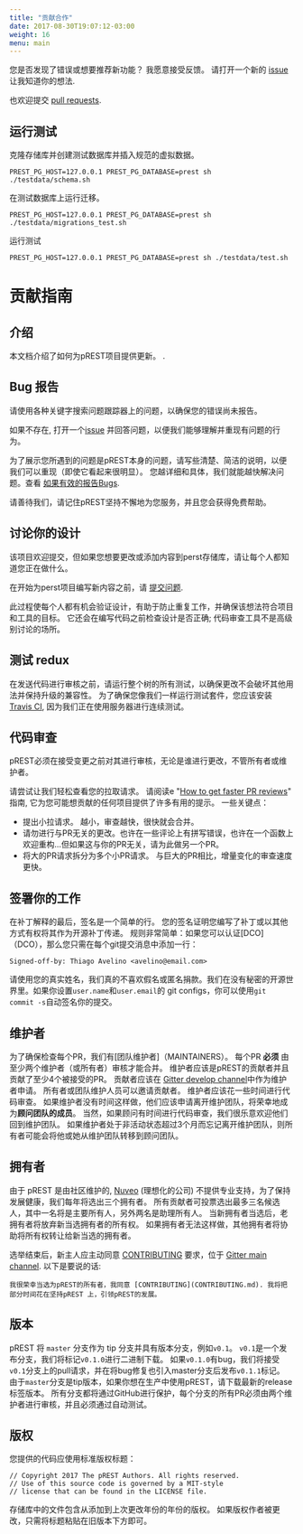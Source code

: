 ```yaml
---
title: "贡献合作"
date: 2017-08-30T19:07:12-03:00
weight: 16
menu: main
---
```


您是否发现了错误或想要推荐新功能？ 我愿意接受反馈。 请打开一个新的 [issue](https://github.com/prest/prest/issues) 让我知道你的想法.

也欢迎提交 [pull requests](https://github.com/prest/prest/pulls).

## 运行测试

克隆存储库并创建测试数据库并插入规范的虚拟数据。

```
PREST_PG_HOST=127.0.0.1 PREST_PG_DATABASE=prest sh ./testdata/schema.sh
```

在测试数据库上运行迁移。

```
PREST_PG_HOST=127.0.0.1 PREST_PG_DATABASE=prest sh ./testdata/migrations_test.sh
```

运行测试

```
PREST_PG_HOST=127.0.0.1 PREST_PG_DATABASE=prest sh ./testdata/test.sh
```

# 贡献指南

## 介绍

本文档介绍了如何为pREST项目提供更新。 .

## Bug 报告

请使用各种关键字搜索问题跟踪器上的问题，以确保您的错误尚未报告。

如果不存在, 打开一个[issue](https://github.com/prest/prest/issues/new) 并回答问题，以便我们能够理解并重现有问题的行为。

为了展示您所遇到的问题是pREST本身的问题，请写些清楚、简洁的说明，以便我们可以重现（即使它看起来很明显）。 您越详细和具体，我们就能越快解决问题。查看 [如果有效的报告Bugs](http://www.chiark.greenend.org.uk/~sgtatham/bugs.html).

请善待我们，请记住pREST坚持不懈地为您服务，并且您会获得免费帮助。

## 讨论你的设计

该项目欢迎提交，但如果您想要更改或添加内容到perst存储库，请让每个人都知道您正在做什么。

在开始为perst项目编写新内容之前，请 [提交问题](https://github.com/prest/prest/issues/new).

此过程使每个人都有机会验证设计，有助于防止重复工作，并确保该想法符合项目和工具的目标。 它还会在编写代码之前检查设计是否正确; 代码审查工具不是高级别讨论的场所。

## 测试 redux

在发送代码进行审核之前，请运行整个树的所有测试，以确保更改不会破坏其他用法并保持升级的兼容性。 为了确保您像我们一样运行测试套件，您应该安装 [Travis CI](https://travis-ci.org/), 因为我们正在使用服务器进行连续测试。

## 代码审查

pREST必须在接受变更之前对其进行审核，无论是谁进行更改，不管所有者或维护者。


请尝试让我们轻松查看您的拉取请求。 请阅读e "[How to get faster PR reviews](https://github.com/kubernetes/community/blob/master/contributors/devel/faster_reviews.md)" 指南, 它为您可能想贡献的任何项目提供了许多有用的提示。 一些关键点：

* 提出小拉请求。 越小，审查越快，很快就会合并。
* 请勿进行与PR无关的更改。也许在一些评论上有拼写错误，也许在一个函数上欢迎重构...但如果这与你的PR无关，请为此做另一个PR。
* 将大的PR请求拆分为多个小PR请求。 与巨大的PR相比，增量变化的审查速度更快。

## 签署你的工作

在补丁解释的最后，签名是一个简单的行。 您的签名证明您编写了补丁或以其他方式有权将其作为开源补丁传递。 规则非常简单：如果您可以认证[DCO]（DCO），那么您只需在每个git提交消息中添加一行：

```
Signed-off-by: Thiago Avelino <avelino@email.com>
```

请使用您的真实姓名，我们真的不喜欢假名或匿名捐款。我们在没有秘密的开源世界里。如果你设置`user.name`和`user.email`的 git configs，你可以使用`git commit -s`自动签名你的提交。

## 维护者

为了确保检查每个PR，我们有[团队维护者]（MAINTAINERS）。 每个PR **必须** 由至少两个维护者（或所有者）审核才能合并。 维护者应该是pREST的贡献者并且贡献了至少4个被接受的PR。 贡献者应该在 [Gitter develop channel](https://gitter.im/prest/prest)中作为维护者申请。 所有者或团队维护人员可以邀请贡献者。 维护者应该花一些时间进行代码审查。 如果维护者没有时间这样做，他们应该申请离开维护团队，将荣幸地成为**顾问团队的成员**。 当然，如果顾问有时间进行代码审查，我们很乐意欢迎他们回到维护团队。 如果维护者处于非活动状态超过3个月而忘记离开维护团队，则所有者可能会将他或她从维护团队转移到顾问团队。

## 拥有者

由于 pREST 是由社区维护的, [Nuveo](https://nuveo.com.br/en) (理想化的公司) 不提供专业支持，为了保持发展健康，我们每年将选出三个拥有者。 所有贡献者可投票选出最多三名候选人，其中一名将是主要所有人，另外两名是助理所有人。 当新拥有者当选后，老拥有者将放弃新当选拥有者的所有权。 如果拥有者无法这样做，其他拥有者将协助将所有权转让给新当选的拥有者。

选举结束后，新主人应主动同意 [CONTRIBUTING](CONTRIBUTING.md) 要求，位于 [Gitter main channel](https://gitter.im/prest/prest). 以下是要说的话:

```
我很荣幸当选为pREST的所有者，我同意 [CONTRIBUTING](CONTRIBUTING.md). 我将把部分时间花在坚持pREST 上，引领pREST的发展。
```

## 版本

pREST 将 `master` 分支作为 tip 分支并具有版本分支，例如`v0.1`。 `v0.1`是一个发布分支，我们将标记`v0.1.0`进行二进制下载。 如果`v0.1.0`有bug，我们将接受`v0.1`分支上的pull请求，并在将bug修复也引入master分支后发布`v0.1.1`标记。
由于`master`分支是tip版本，如果你想在生产中使用pREST，请下载最新的release标签版本。 所有分支都将通过GitHub进行保护，每个分支的所有PR必须由两个维护者进行审核，并且必须通过自动测试。


## 版权

您提供的代码应使用标准版权标题：

```
// Copyright 2017 The pREST Authors. All rights reserved.
// Use of this source code is governed by a MIT-style
// license that can be found in the LICENSE file.
```
存储库中的文件包含从添加到上次更改年份的年份的版权。 如果版权作者被更改，只需将标题粘贴在旧版本下方即可。

